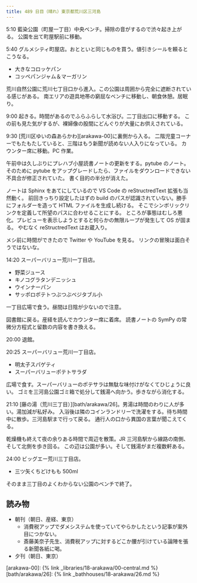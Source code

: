 ```yaml
---
title: 489 日目（晴れ）東京都荒川区三河島
---
```


5:10 藍染公園（町屋一丁目）中央ベンチ。掃除の音がするので渋々起き上がる。
公園を出て町屋駅前に移動。

5:40 グルメシティ町屋店。おとといと同じものを買う。値引きシールを頼るとこうなる。

* 大きなコロッケパン
* コッペパンジャム＆マーガリン

荒川自然公園に荒川七丁目口から進入。この公園は周囲から完全に遮断されている感じがある。
南エリアの遊具地帯の窮屈なベンチに移動し、朝食休憩。居眠り。

9:00 起きる。時間があるのでふらふらして水浴び。二丁目出口に移動する。
この前も見た気がするが、裸婦像の股間にどんぐりが大量にお供えされている。

9:30 [荒川区ゆいの森あらかわ][arakawa-00]に裏側から入る。
二階児童コーナーでもたもたしていると、三階はもう新聞が読めない人入りになっている。
カウンター席に移動。PC 作業。

午前中は久しぶりにプレハブ小屋読書ノートの更新をする。pytube のノート。
そのために pytube をアップグレードしたら、ファイルをダウンロードできない不具合が修正されていた。
書く目的の半分が消えた。

ノートは Sphinx をあてにしているので VS Code の reStructredText 拡張も当然動く。
前回きっちり設定したはずの build のパスが認識されていない。勝手にフォルダーを造って HTML ファイルを生成し続ける。
そこでシンボリックリンクを定義して所望のパスに合わせることにする。
ところが事態はむしろ悪化。プレビューを表示しようとすると何らかの無限ループが発生して OS が固まる。
やむなく reStructredText はお蔵入り。

メシ前に時間ができたので Twitter や YouTube を見る。
リンクの冒険は面白そうではないな。

14:20 スーパーバリュー荒川一丁目店。

* 野菜ジュース
* キノコグラタンデニッシュ
* ウインナーパン
* サッポロポテトつぶつぶベジタブル小

一丁目広場で食う。昼間は日陰が少ないので注意。

図書館に戻る。産経を読んでカウンター席に着席。
読書ノートの SymPy の常微分方程式と留数の内容を書き換える。

20:00 退館。

20:25 スーパーバリュー荒川一丁目店。

* 明太子スパゲティ
* スーパーバリューポテトサラダ

広場で食す。スーパーバリューのポテサラは無駄な味付けがなくてひじょうに良い。
ゴミを三河島公園ゴミ箱で処分して銭湯へ向かう。歩きながら消化する。

21:10 [藤の湯（荒川三丁目）][bath/arakawa/26]。男湯は時間のわりに人が多い。湯加減が私好み。
入浴後は隣のコインランドリーで洗濯をする。待ち時間中に散歩。三河島駅まで行って戻る。
通行人の口から異国の言葉が聞こえてくる。

乾燥機も終えて夜の余りある時間で周辺を散策。JR 三河島駅から線路の南側、そして北側を歩き回る。
この辺は公園が多い。そして銭湯がまだ複数軒ある。

24:00 ビッグエー荒川三丁目店。

* 三ツ矢くちどけもも 500ml

そのまま三丁目のよくわからない公園のベンチで終了。

## 読み物

* 朝刊（朝日、産経、東京）
  * 消費税アップでダメシステムを使っていてやらかしたという記事が案外目につかない。
  * 斎藤美奈子先生、消費税アップに対するどこか腰が引けている論陣を張る新聞各紙に喝。
* 夕刊（朝日、東京）

[arakawa-00]: {% link _libraries/18-arakawa/00-central.md %}
[bath/arakawa/26]: {% link _bathhouses/18-arakawa/26.md %}
